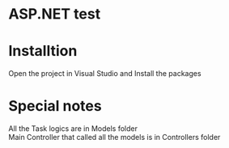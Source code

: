 ﻿# ASP.NET test

Installtion
=============
Open the project in Visual Studio and Install the packages

Special notes
=============
All the Task logics are in Models folder<br>
Main Controller that called all the models is in Controllers folder